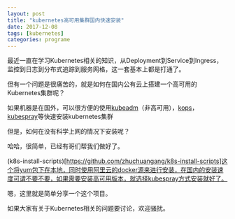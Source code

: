 ```yaml
---
layout: post
title: "kubernetes高可用集群国内快速安装"
date: 2017-12-08
tags: [kubernetes]
categories: programe
---
```


最近一直在学习Kubernetes相关的知识，从Deployment到Service到Ingress，监控到日志到分布式追踪到服务网格，这一套基本上都是打通了。

但有一个问题是很痛苦的，就是如何在国内公有云上搭建一个高可用的Kubernetes集群呢？

如果机器是在国外，可以很方便的使用[kubeadm](https://kubernetes.io/docs/setup/independent/create-cluster-kubeadm/)（非高可用），[kops](https://github.com/kubernetes/kops)，[kubespray](https://github.com/kubernetes-incubator/kubespray)等快速安装kubernetes集群

但是，如何在没有科学上网的情况下安装呢？

哈哈，很简单，已经有哥们帮我们做好了。

(k8s-install-scripts)[https://github.com/zhuchuangang/k8s-install-scripts]这个将yum包下在本地，同时使用阿里云的docker源来进行安装，在国内的安装速度可谓不要不要，如果需要安装高可用版本，就选择kubespray方式安装就好了。

嗯，这里就是简单分享一个这个项目。

如果大家有关于Kubernetes相关的问题要讨论，欢迎骚扰。
